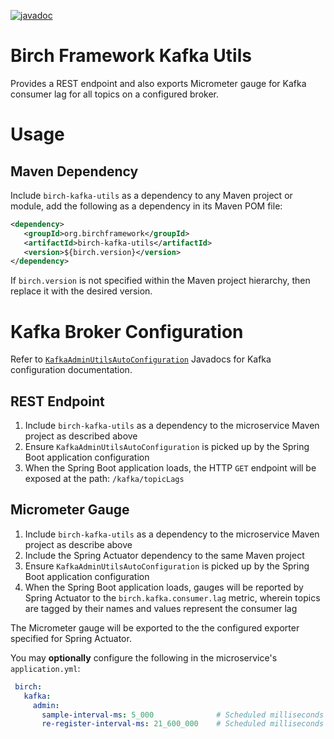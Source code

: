 [![javadoc](https://javadoc.io/badge2/org.birchframework/birch-kafka-utils/javadoc.svg)](https://javadoc.io/doc/org.birchframework/birch-kafka-utils)
# Birch Framework Kafka Utils
Provides a REST endpoint and also exports Micrometer gauge for Kafka consumer lag for all topics on a configured broker.

# Usage
## Maven Dependency
Include `birch-kafka-utils` as a dependency to any Maven project or module, add the following as a dependency in its Maven POM file:
```xml
<dependency>
   <groupId>org.birchframework</groupId>
   <artifactId>birch-kafka-utils</artifactId>
   <version>${birch.version}</version>
</dependency>
```
If `birch.version` is not specified within the Maven project hierarchy, then replace it with the desired version. 

# Kafka Broker Configuration
Refer to [`KafkaAdminUtilsAutoConfiguration`](https://javadoc.io/doc/org.birchframework/birch-kafka-utils/latest/org/birchframework/framework/kafka/KafkaAdminUtilsAutoConfiguration.html) Javadocs for Kafka configuration documentation.

## REST Endpoint 
1. Include `birch-kafka-utils` as a dependency to the microservice Maven project as described above 
2. Ensure `KafkaAdminUtilsAutoConfiguration` is picked up by the Spring Boot application configuration
3. When the Spring Boot application loads, the HTTP `GET` endpoint will be exposed at the path: `/kafka/topicLags`

## Micrometer Gauge
1. Include `birch-kafka-utils` as a dependency to the microservice Maven project as describe above
2. Include the Spring Actuator dependency to the same Maven project
3. Ensure `KafkaAdminUtilsAutoConfiguration` is picked up by the Spring Boot application configuration
4. When the Spring Boot application loads, gauges will be reported by Spring Actuator to the `birch.kafka.consumer.lag` metric, wherein topics are tagged by their names and values represent the consumer lag

The Micrometer gauge will be exported to the the configured exporter specified for Spring Actuator.

You may **optionally** configure the following in the microservice's `application.yml`:
```yaml
 birch:
   kafka:
     admin:
       sample-interval-ms: 5_000              # Scheduled milliseconds interval of sampling consumer lags; defaults to every 5 seconds 
       re-register-interval-ms: 21_600_000    # Scheduled milliseconds interval of gauge re-registration in order to tag any new topics; defaults to every 6 hours
```
